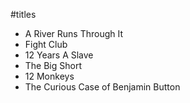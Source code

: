 #titles

* A River Runs Through It
* Fight Club
* 12 Years A Slave
* The Big Short
* 12 Monkeys
* The Curious Case of Benjamin Button
